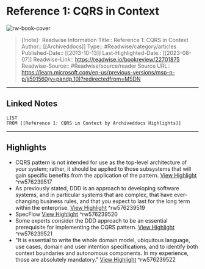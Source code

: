 # Reference 1: CQRS in Context

![rw-book-cover](https://learn.microsoft.com/en-us/media/logos/logo-ms-social.png)
<br>
>[!note]- Readwise Information
>Title:: Reference 1: CQRS in Context
>Author:: [[Archiveddocs]]
>Type:: #Readwise/category/articles
>Published-Date:: [[2013-10-13]]
>Last-Highlighted-Date:: [[2023-08-07]]
>Readwise-Link:: https://readwise.io/bookreview/22701875
>Readwise-Source:: #Readwise/source/reader
>Source URL:: https://learn.microsoft.com/en-us/previous-versions/msp-n-p/jj591560(v=pandp.10)?redirectedfrom=MSDN
--- 

## Linked Notes
```dataview
LIST
FROM [[Reference 1: CQRS in Context by Archiveddocs Highlights]]
```

---

## Highlights
- CQRS pattern is not intended for use as the top-level architecture of your system; rather, it should be applied to those subsystems that will gain specific benefits from the application of the pattern. [View Highlight](https://readwise.io/open/576239517) ^rw576239517
- As previously stated, DDD is an approach to developing software systems, and in particular systems that are complex, that have ever-changing business rules, and that you expect to last for the long term within the enterprise. [View Highlight](https://readwise.io/open/576239519) ^rw576239519
- SpecFlow [View Highlight](https://readwise.io/open/576239520) ^rw576239520
- Some experts consider the DDD approach to be an essential prerequisite for implementing the CQRS pattern. [View Highlight](https://readwise.io/open/576239521) ^rw576239521
- "It is essential to write the whole domain model, ubiquitous language, use cases, domain and user intention specifications, and to identify both context boundaries and autonomous components. In my experience, those are absolutely mandatory." [View Highlight](https://readwise.io/open/576239522) ^rw576239522
